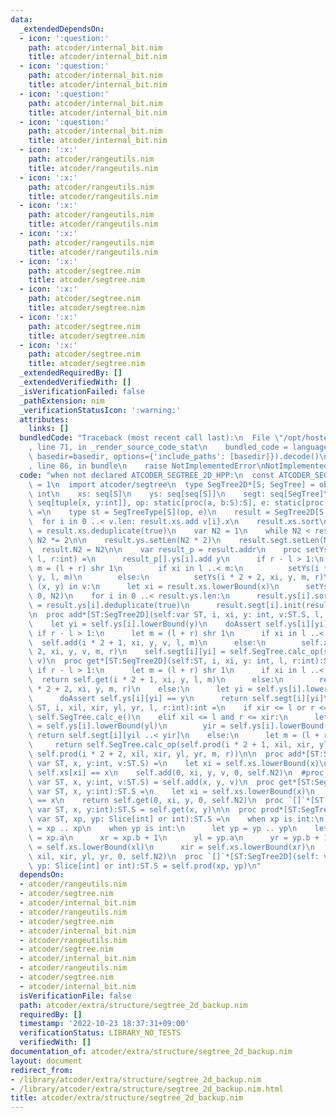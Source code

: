```yaml
---
data:
  _extendedDependsOn:
  - icon: ':question:'
    path: atcoder/internal_bit.nim
    title: atcoder/internal_bit.nim
  - icon: ':question:'
    path: atcoder/internal_bit.nim
    title: atcoder/internal_bit.nim
  - icon: ':question:'
    path: atcoder/internal_bit.nim
    title: atcoder/internal_bit.nim
  - icon: ':question:'
    path: atcoder/internal_bit.nim
    title: atcoder/internal_bit.nim
  - icon: ':x:'
    path: atcoder/rangeutils.nim
    title: atcoder/rangeutils.nim
  - icon: ':x:'
    path: atcoder/rangeutils.nim
    title: atcoder/rangeutils.nim
  - icon: ':x:'
    path: atcoder/rangeutils.nim
    title: atcoder/rangeutils.nim
  - icon: ':x:'
    path: atcoder/rangeutils.nim
    title: atcoder/rangeutils.nim
  - icon: ':x:'
    path: atcoder/segtree.nim
    title: atcoder/segtree.nim
  - icon: ':x:'
    path: atcoder/segtree.nim
    title: atcoder/segtree.nim
  - icon: ':x:'
    path: atcoder/segtree.nim
    title: atcoder/segtree.nim
  - icon: ':x:'
    path: atcoder/segtree.nim
    title: atcoder/segtree.nim
  _extendedRequiredBy: []
  _extendedVerifiedWith: []
  _isVerificationFailed: false
  _pathExtension: nim
  _verificationStatusIcon: ':warning:'
  attributes:
    links: []
  bundledCode: "Traceback (most recent call last):\n  File \"/opt/hostedtoolcache/Python/3.10.8/x64/lib/python3.10/site-packages/onlinejudge_verify/documentation/build.py\"\
    , line 71, in _render_source_code_stat\n    bundled_code = language.bundle(stat.path,\
    \ basedir=basedir, options={'include_paths': [basedir]}).decode()\n  File \"/opt/hostedtoolcache/Python/3.10.8/x64/lib/python3.10/site-packages/onlinejudge_verify/languages/nim.py\"\
    , line 86, in bundle\n    raise NotImplementedError\nNotImplementedError\n"
  code: "when not declared ATCODER_SEGTREE_2D_HPP:\n  const ATCODER_SEGTREE_2D_HPP*\
    \ = 1\n  import atcoder/segtree\n  type SegTree2D*[S; SegTree] = object\n    N2:\
    \ int\n    xs: seq[S]\n    ys: seq[seq[S]]\n    segt: seq[SegTree]\n\n  proc initSegTree2D*[S](v:\
    \ seq[tuple[x, y:int]], op: static[proc(a, b:S):S], e: static[proc():S]):auto\
    \ =\n    type st = SegTreeType[S](op, e)\n    result = SegTree2D[S, st]()\n  \
    \  for i in 0 ..< v.len: result.xs.add v[i].x\n    result.xs.sort\n    result.xs\
    \ = result.xs.deduplicate(true)\n    var N2 = 1\n    while N2 < result.xs.len:\
    \ N2 *= 2\n\n    result.ys.setLen(N2 * 2)\n    result.segt.setLen(N2 * 2)\n  \
    \  result.N2 = N2\n\n    var result_p = result.addr\n    proc setYs(i, xi, y,\
    \ l, r:int) =\n      result_p[].ys[i].add y\n      if r - l > 1:\n        let\
    \ m = (l + r) shr 1\n        if xi in l ..< m:\n          setYs(i * 2 + 1, xi,\
    \ y, l, m)\n        else:\n          setYs(i * 2 + 2, xi, y, m, r)\n\n    for\
    \ (x, y) in v:\n      let xi = result.xs.lowerBound(x)\n      setYs(0, xi, y,\
    \ 0, N2)\n    for i in 0 ..< result.ys.len:\n      result.ys[i].sort\n      result.ys[i]\
    \ = result.ys[i].deduplicate(true)\n      result.segt[i].init(result.ys[i].len)\n\
    \n  proc add*[ST:SegTree2D](self:var ST, i, xi, y: int, v:ST.S, l, r:int) =\n\
    \    let yi = self.ys[i].lowerBound(y)\n    doAssert self.ys[i][yi] == y\n   \
    \ if r - l > 1:\n      let m = (l + r) shr 1\n      if xi in l ..< m:\n      \
    \  self.add(i * 2 + 1, xi, y, v, l, m)\n      else:\n        self.add(i * 2 +\
    \ 2, xi, y, v, m, r)\n    self.segt[i][yi] = self.SegTree.calc_op(self.segt[i][yi],\
    \ v)\n  proc get*[ST:SegTree2D](self:ST, i, xi, y: int, l, r:int):ST.S =\n   \
    \ if r - l > 1:\n      let m = (l + r) shr 1\n      if xi in l ..< m:\n      \
    \  return self.get(i * 2 + 1, xi, y, l, m)\n      else:\n        return self.get(i\
    \ * 2 + 2, xi, y, m, r)\n    else:\n      let yi = self.ys[i].lowerBound(y)\n\
    \      doAssert self.ys[i][yi] == y\n      return self.segt[i][yi]\n\n  proc prod*[ST:SegTree2D](self:\
    \ ST, i, xil, xir, yl, yr, l, r:int):int =\n    if xir <= l or r <= xil: return\
    \ self.SegTree.calc_e()\n    elif xil <= l and r <= xir:\n      let\n        yil\
    \ = self.ys[i].lowerBound(yl)\n        yir = self.ys[i].lowerBound(yr)\n     \
    \ return self.segt[i][yil ..< yir]\n    else:\n      let m = (l + r) shr 1\n \
    \     return self.SegTree.calc_op(self.prod(i * 2 + 1, xil, xir, yl, yr, l, m),\
    \ self.prod(i * 2 + 2, xil, xir, yl, yr, m, r))\n\n  proc add*[ST:SegTree2D](self:\
    \ var ST, x, y:int, v:ST.S) =\n    let xi = self.xs.lowerBound(x)\n    doAssert\
    \ self.xs[xi] == x\n    self.add(0, xi, y, v, 0, self.N2)\n  #proc `[]=`*[ST:SegTree2D](self:\
    \ var ST, x, y:int, v:ST.S) = self.add(x, y, v)\n  proc get*[ST:SegTree2D](self:\
    \ var ST, x, y:int):ST.S =\n    let xi = self.xs.lowerBound(x)\n    doAssert self.xs[xi]\
    \ == x\n    return self.get(0, xi, y, 0, self.N2)\n  proc `[]`*[ST:SegTree2D](self:\
    \ var ST, x, y:int):ST.S = self.get(x, y)\n\n  proc prod*[ST:SegTree2D](self:\
    \ var ST, xp, yp: Slice[int] or int):ST.S =\n    when xp is int:\n      let xp\
    \ = xp .. xp\n    when yp is int:\n      let yp = yp .. yp\n    let\n      xl\
    \ = xp.a\n      xr = xp.b + 1\n      yl = yp.a\n      yr = yp.b + 1\n      xil\
    \ = self.xs.lowerBound(xl)\n      xir = self.xs.lowerBound(xr)\n    self.prod(0,\
    \ xil, xir, yl, yr, 0, self.N2)\n  proc `[]`*[ST:SegTree2D](self: var ST, xp,\
    \ yp: Slice[int] or int):ST.S = self.prod(xp, yp)\n"
  dependsOn:
  - atcoder/rangeutils.nim
  - atcoder/segtree.nim
  - atcoder/internal_bit.nim
  - atcoder/rangeutils.nim
  - atcoder/segtree.nim
  - atcoder/internal_bit.nim
  - atcoder/rangeutils.nim
  - atcoder/segtree.nim
  - atcoder/internal_bit.nim
  - atcoder/rangeutils.nim
  - atcoder/segtree.nim
  - atcoder/internal_bit.nim
  isVerificationFile: false
  path: atcoder/extra/structure/segtree_2d_backup.nim
  requiredBy: []
  timestamp: '2022-10-23 18:37:31+09:00'
  verificationStatus: LIBRARY_NO_TESTS
  verifiedWith: []
documentation_of: atcoder/extra/structure/segtree_2d_backup.nim
layout: document
redirect_from:
- /library/atcoder/extra/structure/segtree_2d_backup.nim
- /library/atcoder/extra/structure/segtree_2d_backup.nim.html
title: atcoder/extra/structure/segtree_2d_backup.nim
---
```

